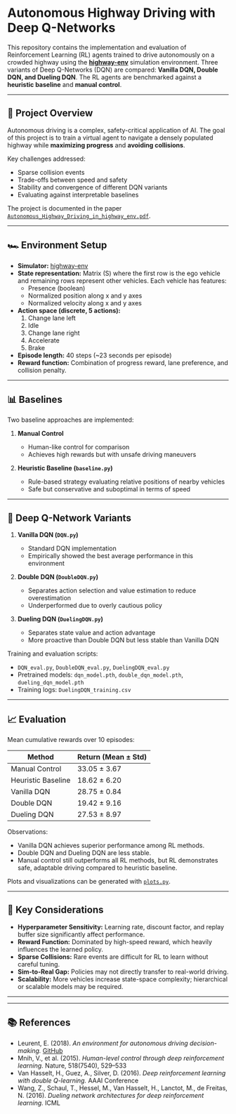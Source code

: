 # Autonomous Highway Driving with Deep Q-Networks

This repository contains the implementation and evaluation of Reinforcement Learning (RL) agents trained to drive autonomously on a crowded highway using the **[highway-env](https://github.com/eleurent/highway-env)** simulation environment. Three variants of Deep Q-Networks (DQN) are compared: **Vanilla DQN, Double DQN, and Dueling DQN**. The RL agents are benchmarked against a **heuristic baseline** and **manual control**.

---

## 📄 Project Overview

Autonomous driving is a complex, safety-critical application of AI. The goal of this project is to train a virtual agent to navigate a densely populated highway while **maximizing progress** and **avoiding collisions**. 

Key challenges addressed:

- Sparse collision events
- Trade-offs between speed and safety
- Stability and convergence of different DQN variants
- Evaluating against interpretable baselines

The project is documented in the paper [`Autonomous_Highway_Driving_in_highway_env.pdf`](./Autonomous_Highway_Driving_in_highway_env.pdf).

---

## 🏎 Environment Setup

- **Simulator:** [highway-env](https://github.com/eleurent/highway-env)
- **State representation:** Matrix \(S\) where the first row is the ego vehicle and remaining rows represent other vehicles. Each vehicle has features:
  - Presence (boolean)
  - Normalized position along x and y axes
  - Normalized velocity along x and y axes
- **Action space (discrete, 5 actions):**
  1. Change lane left  
  2. Idle  
  3. Change lane right  
  4. Accelerate  
  5. Brake
- **Episode length:** 40 steps (~23 seconds per episode)
- **Reward function:** Combination of progress reward, lane preference, and collision penalty.

---

## 📊 Baselines

Two baseline approaches are implemented:

1. **Manual Control**  
   - Human-like control for comparison
   - Achieves high rewards but with unsafe driving maneuvers

2. **Heuristic Baseline (`baseline.py`)**  
   - Rule-based strategy evaluating relative positions of nearby vehicles
   - Safe but conservative and suboptimal in terms of speed

---

## 🤖 Deep Q-Network Variants

1. **Vanilla DQN (`DQN.py`)**  
   - Standard DQN implementation
   - Empirically showed the best average performance in this environment

2. **Double DQN (`DoubleDQN.py`)**  
   - Separates action selection and value estimation to reduce overestimation
   - Underperformed due to overly cautious policy

3. **Dueling DQN (`DuelingDQN.py`)**  
   - Separates state value and action advantage
   - More proactive than Double DQN but less stable than Vanilla DQN

Training and evaluation scripts:

- `DQN_eval.py`, `DoubleDQN_eval.py`, `DuelingDQN_eval.py`  
- Pretrained models: `dqn_model.pth`, `double_dqn_model.pth`, `dueling_dqn_model.pth`  
- Training logs: `DuelingDQN_training.csv`  

---

## 📈 Evaluation

Mean cumulative rewards over 10 episodes:

| Method               | Return (Mean ± Std) |
|----------------------|------------------|
| Manual Control       | 33.05 ± 3.67     |
| Heuristic Baseline   | 18.62 ± 6.20     |
| Vanilla DQN          | 28.75 ± 0.84     |
| Double DQN           | 19.42 ± 9.16     |
| Dueling DQN          | 27.53 ± 8.97     |

Observations:

- Vanilla DQN achieves superior performance among RL methods.
- Double DQN and Dueling DQN are less stable.
- Manual control still outperforms all RL methods, but RL demonstrates safe, adaptable driving compared to heuristic baseline.

Plots and visualizations can be generated with [`plots.py`](./plots.py).

---

## 🔑 Key Considerations

- **Hyperparameter Sensitivity:** Learning rate, discount factor, and replay buffer size significantly affect performance.  
- **Reward Function:** Dominated by high-speed reward, which heavily influences the learned policy.  
- **Sparse Collisions:** Rare events are difficult for RL to learn without careful tuning.  
- **Sim-to-Real Gap:** Policies may not directly transfer to real-world driving.  
- **Scalability:** More vehicles increase state-space complexity; hierarchical or scalable models may be required.

---


---

## 📚 References

- Leurent, E. (2018). *An environment for autonomous driving decision-making.* [GitHub](https://github.com/eleurent/highway-env)  
- Mnih, V., et al. (2015). *Human-level control through deep reinforcement learning.* Nature, 518(7540), 529–533  
- Van Hasselt, H., Guez, A., Silver, D. (2016). *Deep reinforcement learning with double Q-learning.* AAAI Conference  
- Wang, Z., Schaul, T., Hessel, M., Van Hasselt, H., Lanctot, M., de Freitas, N. (2016). *Dueling network architectures for deep reinforcement learning.* ICML  


